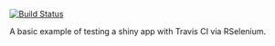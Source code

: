 [![Build Status](https://travis-ci.org/cpsievert/test_app.png?branch=master)](https://travis-ci.org/cpsievert/test_app)

A basic example of testing a shiny app with Travis CI via RSelenium.
